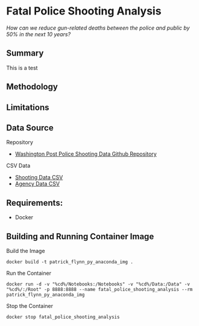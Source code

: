 # Fatal Police Shooting Analysis
*How can we reduce gun-related deaths between the police and public by 50% in the next 10 years?*

## Summary
This is a test

## Methodology

## Limitations

## Data Source
Repository
- [Washington Post Police Shooting Data Github Repository](https://github.com/washingtonpost/data-police-shootings/)  

CSV Data
- [Shooting Data CSV](https://github.com/washingtonpost/data-police-shootings/blob/master/v2/fatal-police-shootings-data.csv)
- [Agency Data CSV](https://github.com/washingtonpost/data-police-shootings/blob/master/v2/fatal-police-shootings-agencies.csv)

## Requirements:
- Docker

## Building and Running Container Image


Build the Image  
```
docker build -t patrick_flynn_py_anaconda_img .
```

Run the Container
```
docker run -d -v "%cd%/Notebooks:/Notebooks" -v "%cd%/Data:/Data" -v "%cd%/:/Root" -p 8888:8888 --name fatal_police_shooting_analysis --rm patrick_flynn_py_anaconda_img
```

Stop the Container
```
docker stop fatal_police_shooting_analysis
```
